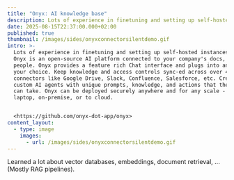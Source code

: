 ```yaml
---
title: "Onyx: AI knowledge base"
description: Lots of experience in finetuning and setting up self-hosted instances of Onyx.
date: 2025-08-15T22:37:00.000+02:00
published: true
thumbnail: /images/sides/onyxconnectorsilentdemo.gif
intro: >-
  Lots of experience in finetuning and setting up self-hosted instances of Onyx.
  Onyx is an open-source AI platform connected to your company's docs, apps, and
  people. Onyx provides a feature rich Chat interface and plugs into any LLM of
  your choice. Keep knowledge and access controls sync-ed across over 40
  connectors like Google Drive, Slack, Confluence, Salesforce, etc. Create
  custom AI agents with unique prompts, knowledge, and actions that the agents
  can take. Onyx can be deployed securely anywhere and for any scale - on a
  laptop, on-premise, or to cloud.


  <https://github.com/onyx-dot-app/onyx>
content_layout:
  - type: image
    images:
      - url: /images/sides/onyxconnectorsilentdemo.gif
---
```

Learned a lot about vector databases, embeddings, document retrieval, ... (Mostly RAG pipelines).
